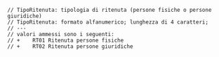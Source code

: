 	// TipoRitenuta: tipologia di ritenuta (persone fisiche o persone giuridiche)
	// TipoRitenuta: formato alfanumerico; lunghezza di 4 caratteri;
	// ---
	// valori ammessi sono i seguenti:
	// + 	RT01 Ritenuta persone fisiche
	// +	RT02 Ritenuta persone giuridiche